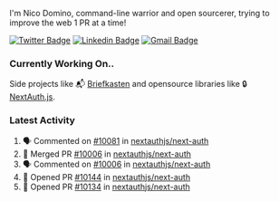 
I'm Nico Domino, command-line warrior and open sourcerer, trying to improve the web 1 PR at a time!

[![Twitter Badge](https://img.shields.io/badge/-@ndom91-1ca0f1?style=flat-square&labelColor=1ca0f1&logo=twitter&logoColor=white&link=https://twitter.com/ndom91)](https://twitter.com/ndom91) [![Linkedin Badge](https://img.shields.io/badge/-ndom91-blue?style=flat-square&logo=Linkedin&logoColor=white&link=https://www.linkedin.com/in/ndom91/)](https://www.linkedin.com/in/ndom91/) [![Gmail Badge](https://img.shields.io/badge/-yo@ndo.dev-c14438?style=flat-square&logo=mail.ru&logoColor=white&link=mailto:yo@ndo.dev)](mailto:yo@ndo.dev)

### Currently Working On..

Side projects like 📬 [Briefkasten](https://briefkastenhq.com) and opensource libraries like 🔒 [NextAuth.js](https://github.com/nextauthjs/next-auth).

<!--START_SECTION_PROFILE_VIEWS:readme-info-->
<!--END_SECTION_PROFILE_VIEWS:readme-info-->

<!--START_SECTION_DAILY_COMMIT:readme-info-->
<!--END_SECTION_DAILY_COMMIT:readme-info-->

<!--START_SECTION_WEEKLY_COMMIT:readme-info-->
<!--END_SECTION_WEEKLY_COMMIT:readme-info-->

### Latest Activity

<!--START_SECTION:activity-->
1. 🗣 Commented on [#10081](https://github.com/nextauthjs/next-auth/issues/10081#issuecomment-1969409840) in [nextauthjs/next-auth](https://github.com/nextauthjs/next-auth)
2. 🎉 Merged PR [#10006](https://github.com/nextauthjs/next-auth/pull/10006) in [nextauthjs/next-auth](https://github.com/nextauthjs/next-auth)
3. 🗣 Commented on [#10006](https://github.com/nextauthjs/next-auth/pull/10006#issuecomment-1966576301) in [nextauthjs/next-auth](https://github.com/nextauthjs/next-auth)
4. 💪 Opened PR [#10144](https://github.com/nextauthjs/next-auth/pull/10144) in [nextauthjs/next-auth](https://github.com/nextauthjs/next-auth)
5. 💪 Opened PR [#10134](https://github.com/nextauthjs/next-auth/pull/10134) in [nextauthjs/next-auth](https://github.com/nextauthjs/next-auth)
<!--END_SECTION:activity-->
